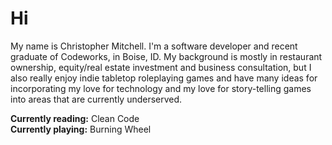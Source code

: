 # Hi

My name is Christopher Mitchell. I'm a software developer and recent graduate of Codeworks, in Boise, ID. My background is mostly in restaurant ownership, equity/real estate investment and business consultation, but I also really enjoy indie tabletop roleplaying games and have many ideas for incorporating my love for technology and my love for story-telling games into areas that are currently underserved.

**Currently reading:** Clean Code  
**Currently playing:** Burning Wheel

